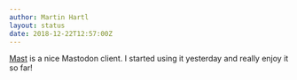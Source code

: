 ```yaml
---
author: Martin Hartl
layout: status
date: 2018-12-22T12:57:00Z
---
```

[Mast](https://github.com/ShihabM/Mast) is a nice Mastodon client. I started using it yesterday and really enjoy it so far!